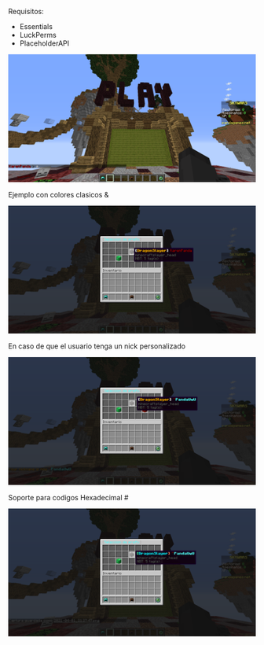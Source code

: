 Requisitos:
- Essentials
- LuckPerms
- PlaceholderAPI


![.](https://raw.githubusercontent.com/PandaUwUxd/CommandPanels-Examples/main/CustomPrefix/Screenshots/2021-04-01_21.20.11.png)

Ejemplo con colores clasicos &

![.](https://raw.githubusercontent.com/PandaUwUxd/CommandPanels-Examples/main/CustomPrefix/Screenshots/2021-04-01_21.22.51.png)

En caso de que el usuario tenga un nick personalizado

![.](https://raw.githubusercontent.com/PandaUwUxd/CommandPanels-Examples/main/CustomPrefix/Screenshots/2021-04-01_21.23.59.png)

Soporte para codigos Hexadecimal #

![.](https://raw.githubusercontent.com/PandaUwUxd/CommandPanels-Examples/main/CustomPrefix/Screenshots/2021-04-01_21.27.53.png)
